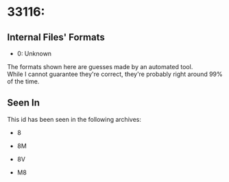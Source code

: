 # 33116: 



## Internal Files' Formats
- 0: Unknown

The formats shown here are guesses made by an automated tool.  
While I cannot guarantee they're correct, they're probably right around 99% of the time.

## Seen In

This id has been seen in the following archives:  

- 8  

- 8M  

- 8V  

- M8  
